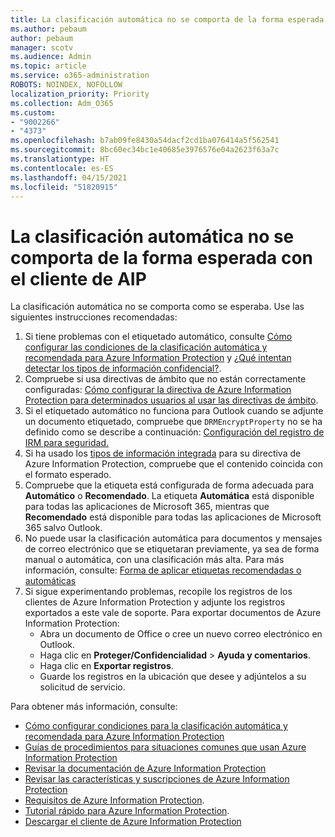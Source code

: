 ```yaml
---
title: La clasificación automática no se comporta de la forma esperada con el cliente de AIP
ms.author: pebaum
author: pebaum
manager: scotv
ms.audience: Admin
ms.topic: article
ms.service: o365-administration
ROBOTS: NOINDEX, NOFOLLOW
localization_priority: Priority
ms.collection: Adm_O365
ms.custom:
- "9002266"
- "4373"
ms.openlocfilehash: b7ab09fe8430a54dacf2cd1ba076414a5f562541
ms.sourcegitcommit: 8bc60ec34bc1e40685e3976576e04a2623f63a7c
ms.translationtype: HT
ms.contentlocale: es-ES
ms.lasthandoff: 04/15/2021
ms.locfileid: "51820915"
---
```

# <a name="automatic-classification-not-behaving-as-expected-with-the-aip-client"></a>La clasificación automática no se comporta de la forma esperada con el cliente de AIP

La clasificación automática no se comporta como se esperaba. Use las siguientes instrucciones recomendadas:

1. Si tiene problemas con el etiquetado automático, consulte [Cómo configurar las condiciones de la clasificación automática y recomendada para Azure Information Protection](https://docs.microsoft.com/azure/information-protection/configure-policy-classification) y [¿Qué intentan detectar los tipos de información confidencial?](https://docs.microsoft.com/microsoft-365/compliance/sensitive-information-type-entity-definitions).
2. Compruebe si usa directivas de ámbito que no están correctamente configuradas: [Cómo configurar la directiva de Azure Information Protection para determinados usuarios al usar las directivas de ámbito](https://docs.microsoft.com/azure/information-protection/configure-policy-scope).
3. Si el etiquetado automático no funciona para Outlook cuando se adjunte un documento etiquetado, compruebe que `DRMEncryptProperty` no se ha definido como se describe a continuación: [Configuración del registro de IRM para seguridad.](https://docs.microsoft.com/deployoffice/security/protect-sensitive-messages-and-documents-by-using-irm-in-office#office-2016-irm-registry-key-options)
4. Si ha usado los [tipos de información integrada](https://support.office.com/article/What-the-sensitive-information-types-look-for-fd505979-76be-4d9f-b459-abef3fc9e86b) para su directiva de Azure Information Protection, compruebe que el contenido coincida con el formato esperado.
5. Compruebe que la etiqueta está configurada de forma adecuada para **Automático** o **Recomendado**. La etiqueta **Automática** está disponible para todas las aplicaciones de Microsoft 365, mientras que **Recomendado** está disponible para todas las aplicaciones de Microsoft 365 salvo Outlook.
6. No puede usar la clasificación automática para documentos y mensajes de correo electrónico que se etiquetaran previamente, ya sea de forma manual o automática, con una clasificación más alta.  Para más información, consulte: [Forma de aplicar etiquetas recomendadas o automáticas](https://docs.microsoft.com/azure/information-protection/configure-policy-classification#how-automatic-or-recommended-labels-are-applied)
7. Si sigue experimentando problemas, recopile los registros de los clientes de Azure Information Protection y adjunte los registros exportados a este vale de soporte. Para exportar documentos de Azure Information Protection:
    - Abra un documento de Office o cree un nuevo correo electrónico en Outlook.
    - Haga clic en **Proteger/Confidencialidad** > **Ayuda y comentarios**.
    - Haga clic en **Exportar registros**.
    - Guarde los registros en la ubicación que desee y adjúntelos a su solicitud de servicio.

Para obtener más información, consulte:

- [Cómo configurar condiciones para la clasificación automática y recomendada para Azure Information Protection](https://docs.microsoft.com/azure/information-protection/configure-policy-classification)
- [Guías de procedimientos para situaciones comunes que usan Azure Information Protection](https://docs.microsoft.com/azure/information-protection/how-to-guides)
- [Revisar la documentación de Azure Information Protection](https://docs.microsoft.com/azure/information-protection/what-is-information-protection)
- [Revisar las características y suscripciones de Azure Information Protection](https://azure.microsoft.com/pricing/details/information-protection)
- [Requisitos de Azure Information Protection](https://docs.microsoft.com/azure/information-protection/get-started/requirements).
- [Tutorial rápido para Azure Information Protection](https://docs.microsoft.com/azure/information-protection/get-started/infoprotect-quick-start-tutorial).
- [Descargar el cliente de Azure Information Protection](https://www.microsoft.com/download/details.aspx?id=53018)
